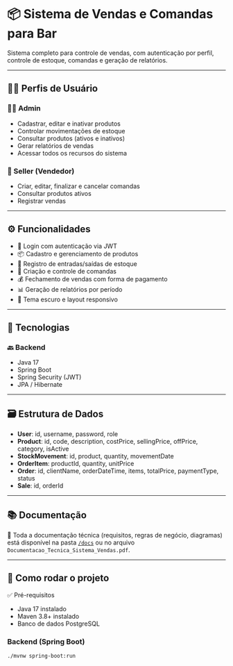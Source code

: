 # 📦 Sistema de Vendas e Comandas para Bar

Sistema completo para controle de vendas, com autenticação por perfil, controle de estoque, comandas e geração de relatórios.

---

## 🧑‍💼 Perfis de Usuário

### 👨‍💼 Admin
- Cadastrar, editar e inativar produtos
- Controlar movimentações de estoque
- Consultar produtos (ativos e inativos)
- Gerar relatórios de vendas
- Acessar todos os recursos do sistema

### 🧾 Seller (Vendedor)
- Criar, editar, finalizar e cancelar comandas
- Consultar produtos ativos
- Registrar vendas

---

## ⚙️ Funcionalidades

- 🔐 Login com autenticação via JWT
- 📦 Cadastro e gerenciamento de produtos
- 🧮 Registro de entradas/saídas de estoque
- 🛒 Criação e controle de comandas
- 💰 Fechamento de vendas com forma de pagamento
- 📊 Geração de relatórios por período
- 🎨 Tema escuro e layout responsivo

---

## 🧠 Tecnologias

### 🔙 Backend
- Java 17
- Spring Boot
- Spring Security (JWT)
- JPA / Hibernate

<!-- ### 🔜 Frontend
- React + TypeScript
- Bootstrap 5
-->
---

## 🗃️ Estrutura de Dados

- **User**: id, username, password, role
- **Product**: id, code, description, costPrice, sellingPrice, offPrice, category, isActive
- **StockMovement**: id, product, quantity, movementDate
- **OrderItem**: productId, quantity, unitPrice
- **Order**: id, clientName, orderDateTime, items, totalPrice, paymentType, status
- **Sale**: id, orderId

---

## 📚 Documentação

📄 Toda a documentação técnica (requisitos, regras de negócio, diagramas) está disponível na pasta [`/docs`](./docs) ou no arquivo `Documentacao_Tecnica_Sistema_Vendas.pdf`.

---

## 🚀 Como rodar o projeto

✅ Pré-requisitos

- Java 17 instalado
- Maven 3.8+ instalado
- Banco de dados PostgreSQL 

### Backend (Spring Boot)
```bash
./mvnw spring-boot:run
